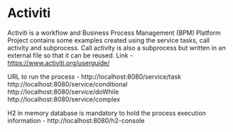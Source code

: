 # Activiti
Activiti is a workflow and Business Process Management (BPM) Platform
Project contains some examples created using the service tasks, call activity and subprocess.
Call activity is also a subprocess but written in an external file so that it can be reused.
Link - https://www.activiti.org/userguide/

URL to run the process - 
http://localhost:8080/service/task
http://localhost:8080/service/conditional
http://localhost:8080/service/doWhile
http://localhost:8080/service/complex

H2 in memory database is mandatory to hold the process execution information -
http://localhost:8080/h2-console
